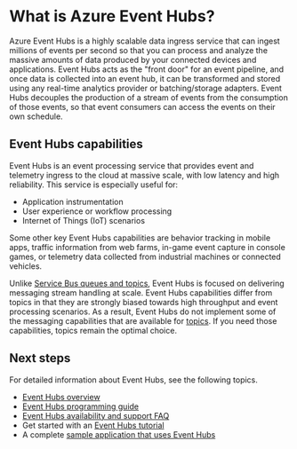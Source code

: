 <properties
	pageTitle="What is Azure Event Hubs?"
	description="Overview of Azure Event Hubs."
	services="event-hubs"
	documentationCenter=".net"
	authors="nberdy"
	manager="timlt"
	editor=""/>

<tags
	ms.service="event-hubs"
	ms.workload="tbd"
	ms.tgt_pltfrm="na"
	ms.devlang="multiple"
	ms.topic="article"
	ms.date="07/15/2015"
	ms.author="sethm"/>

# What is Azure Event Hubs?

Azure Event Hubs is a highly scalable data ingress service that can ingest millions of events per second so that you can process and analyze the massive amounts of data produced by your connected devices and applications. Event Hubs acts as the "front door" for an event pipeline, and once data is collected into an event hub, it can be transformed and stored using any real-time analytics provider or batching/storage adapters. Event Hubs decouples the production of a stream of events from the consumption of those events, so that event consumers can access the events on their own schedule.

## Event Hubs capabilities

Event Hubs is an event processing service that provides event and telemetry ingress to the cloud at massive scale, with low latency and high reliability. This service is especially useful for:

* Application instrumentation
* User experience or workflow processing
* Internet of Things (IoT) scenarios

Some other key Event Hubs capabilities are behavior tracking in mobile apps, traffic information from web farms, in-game event capture in console games, or telemetry data collected from industrial machines or connected vehicles.

Unlike [Service Bus queues and topics](../service-bus/service-bus-messaging-overview.md), Event Hubs is focused on delivering messaging stream handling at scale. Event Hubs capabilities differ from topics in that they are strongly biased towards high throughput and event processing scenarios. As a result, Event Hubs do not implement some of the messaging capabilities that are available for [topics](service-bus/fundamentals-service-bus-hybrid-solutions.md#topics). If you need those capabilities, topics remain the optimal choice.

## Next steps

For detailed information about Event Hubs, see the following topics.

- [Event Hubs overview](event-hubs-overview.md)
- [Event Hubs programming guide](event-hubs-programming-guide.md)
- [Event Hubs availability and support FAQ](event-hubs-availability-and-support-faq.md)
- Get started with an [Event Hubs tutorial]
- A complete [sample application that uses Event Hubs]

[Event Hubs tutorial]: service-bus-event-hubs-csharp-ephcs-getstarted.md
[sample application that uses Event Hubs]: https://code.msdn.microsoft.com/windowsazure/Service-Bus-Event-Hub-286fd097